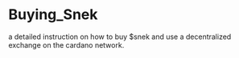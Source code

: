 # Buying_Snek
a detailed instruction on how to buy $snek and use a decentralized exchange on the cardano network.
